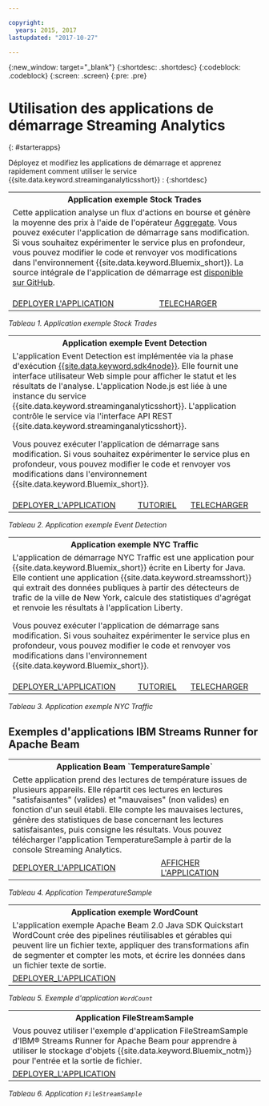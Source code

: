 ```yaml
---

copyright:
  years: 2015, 2017
lastupdated: "2017-10-27"

---
```


<!-- Attribute definitions -->
{:new_window: target="_blank"}
{:shortdesc: .shortdesc}
{:codeblock: .codeblock}
{:screen: .screen}
{:pre: .pre}

# Utilisation des applications de démarrage Streaming Analytics
{: #starterapps}

Déployez et modifiez les applications de démarrage et apprenez rapidement comment utiliser le service {{site.data.keyword.streaminganalyticsshort}} :
{:shortdesc}

<table summary="Ce tableau décrit, dans la première ligne, l'application de démarrage Stock Trades. Dans la seconde ligne, il inclut : 1. Dans la première colonne, un lien vers une vidéo illustrant comment déployer l'application de démarrage Stock Trades. 2. Dans la seconde colonne, un lien permettant de télécharger directement l'application de démarrage Stock Trades.">
  <tr>
    <th colspan="3">Application exemple Stock Trades<br></th>
  </tr>
  <tr>
    <td colspan="3">Cette application analyse un flux d'actions en bourse et génère la moyenne des prix à l'aide de l'opérateur <a href="https://www.ibm.com/support/knowledgecenter/SSCRJU_4.2.0/com.ibm.streams.toolkits.doc/spldoc/dita/tk$spl/op$spl.relational$Aggregate.html">Aggregate</a>.
Vous pouvez exécuter l'application de démarrage sans modification. Si vous souhaitez expérimenter le service plus en profondeur, vous pouvez modifier le code et renvoyer vos modifications dans l'environnement {{site.data.keyword.Bluemix_short}}. La source intégrale de l'application de démarrage est <a href="https://github.com/IBMStreams/samples/tree/master/QuickStart/TradesApp">disponible sur GitHub</a>.</p>
</td>
  </tr>
  <tr>
    <td><a href="https://developer.ibm.com/streamsdev/videos/getting-started-streaming-analytics-service-using-trades-starter-application/" target="_blank">DEPLOYER L'APPLICATION</a><br></td>
    <td><a href="https://github.com/IBMStreams/samples/raw/master/QuickStart/TradesApp/starterApp/StockTradesStarterApp.sab" target="_blank">TELECHARGER</a></td>
  </tr>
</table>

*Tableau 1. Application exemple Stock Trades*


<table summary="Ce tableau décrit, sur la première ligne, l'application exemple Event Detection. Il inclut, sur la deuxième ligne, les éléments suivants : 1. Dans la première colonne, un lien vers les instructions de déploiement de l'application de démarrage. 2. Dans la deuxième colonne, un lien vers les tutoriels sur l'utilisation de l'application de démarrage. 3. Dans la troisième colonne, un lien pour le téléchargement direct de l'application de démarrage Event Detection.">
  <tr>
    <th colspan="3">Application exemple Event Detection<br></th>
  </tr>
  <tr>
    <td colspan="3">L'application Event Detection est implémentée via la phase d'exécution <a href="https://console.ng.bluemix.net/catalog/starters/sdk-for-nodejs/?cm_mmc=dw-_-bluemix-_-ba-bluemix-detect-complex-events-from-data-stream-trs-_-article">{{site.data.keyword.sdk4node}}</a>.
Elle fournit une interface utilisateur Web simple pour afficher le statut et les résultats de l'analyse.
L'application Node.js est liée à une instance du service {{site.data.keyword.streaminganalyticsshort}}. L'application contrôle le service via l'interface API REST {{site.data.keyword.streaminganalyticsshort}}.
<p>Vous pouvez exécuter l'application de démarrage sans modification.
Si vous souhaitez expérimenter le service plus en profondeur, vous pouvez modifier le code et renvoyer vos modifications dans l'environnement {{site.data.keyword.Bluemix_short}}.</p>
</td>
  </tr>
  <tr>
    <td><a href="/docs/services/StreamingAnalytics/t_starter_app_deploy.html" target="_blank">DEPLOYER_L'APPLICATION</a><br></td>
    <td><a href="http://www.ibm.com/developerworks/library/ba-bluemix-detect-complex-events-from-data-stream-trs/index.html" target="_blank">TUTORIEL</a></td>
    <td><a href="https://streams-github-samples.mybluemix.net/?get=QuickStart/EventDetection" target="_blank">TELECHARGER</a></td>
  </tr>
</table>

*Tableau 2. Application exemple Event Detection*

<table summary="Ce tableau décrit, sur la première ligne, l'application exemple relative au trafic new-yorkais. Il inclut, sur la deuxième ligne, les éléments suivants : 1. Dans la première colonne, un lien vers les instructions de déploiement de l'application exemple. 2. Dans la deuxième colonne, un lien vers les tutoriels sur l'utilisation de l'application exemple. 3. Dans la troisième colonne, un lien pour le téléchargement direct de l'application exemple relative au trafic new-yorkais.">
  <tr>
    <th colspan="3">Application exemple NYC Traffic<br></th>
  </tr>
  <tr>
    <td colspan="3">L'application de démarrage NYC Traffic est une application pour {{site.data.keyword.Bluemix_short}} écrite en Liberty for Java. Elle contient une application {{site.data.keyword.streamsshort}} qui extrait des données publiques à partir des détecteurs de trafic de la ville de New York, calcule des statistiques d'agrégat et renvoie les résultats à l'application Liberty.
<p>Vous pouvez exécuter l'application de démarrage sans modification. Si vous souhaitez expérimenter le service plus en profondeur, vous pouvez modifier le code et renvoyer vos modifications dans l'environnement {{site.data.keyword.Bluemix_short}}.</p>
</td>
  </tr>
  <tr>
    <td><a href="/docs/services/StreamingAnalytics/t_starter_app_deploy.html" target="_blank">DEPLOYER_L'APPLICATION</a><br></td>
    <td><a href="https://developer.ibm.com/streamsdev/docs/bluemix-streaming-analytics-starter-application/" target="_blank">TUTORIEL</a></td>
    <td><a href="https://streams-github-samples.mybluemix.net/?get=QuickStart/NYCTraffic" target="_blank">TELECHARGER</a></td>
  </tr>
</table>

*Tableau 3. Application exemple NYC Traffic*

## Exemples d'applications IBM Streams Runner for Apache Beam

<table summary="La première ligne de ce tableau décrit l'application Beam TemperatureSample. La seconde ligne du tableau inclut un lien menant vers un tutoriel indiquant comment déployer l'application Beam TemperatureSample.">
  <tr>
    <th colspan="3">Application Beam `TemperatureSample`<br></th>
  </tr>
  <tr>
    <td colspan="3">Cette application prend des lectures de température issues de plusieurs appareils. Elle répartit ces lectures en lectures "satisfaisantes" (valides) et "mauvaises" (non valides) en fonction d'un seuil établi. Elle compte les mauvaises lectures, génère des statistiques de base concernant les lectures satisfaisantes, puis consigne les résultats. Vous pouvez télécharger l'application TemperatureSample à partir de la console Streaming Analytics.
</td>
  </tr>
  <tr>
    <td><a href="https://ibmstreams.github.io/streamsx.documentation/docs/beamrunner/beamrunner-3-sample/#running-the-temperaturesample-application" target="_blank">DEPLOYER_L'APPLICATION</a><br></td>
    <td><a href="https://ibmstreams.github.io/streamsx.documentation/docs/beamrunner/beamrunner-3-sample/#viewing-the-running-application" target="_blank">AFFICHER L'APPLICATION</a></td>
  </tr>
</table>

*Tableau 4. Application TemperatureSample*

<table summary="La première ligne de ce tableau décrit l'application exemple Beam WordCount. La seconde ligne du tableau inclut un lien menant à un tutoriel indiquant comment déployer l'application exemple WordCount. ">
  <tr>
    <th colspan="3">Application exemple WordCount<br></th>
  </tr>
  <tr>
    <td colspan="3">L'application exemple Apache Beam 2.0 Java SDK Quickstart WordCount crée des pipelines réutilisables et gérables qui peuvent lire un fichier texte, appliquer des transformations afin de segmenter et compter les mots, et écrire les données dans un fichier texte de sortie.
</td>
  </tr>
  <tr>
    <td><a href="https://ibmstreams.github.io/streamsx.documentation/docs/beamrunner/beamrunner-3b-wordcount/" target="_blank">DEPLOYER_L'APPLICATION</a><br></td>
  </tr>
</table>

*Tableau 5. Exemple d'application `WordCount`*

<table summary="La première ligne de ce tableau décrit l'exemple d'application `FileStreamSample`. La seconde ligne du tableau inclut un lien menant à un tutoriel indiquant comment déployer l'application `FileStreamSample`. ">
  <tr>
    <th colspan="3">Application FileStreamSample<br></th>
  </tr>
  <tr>
    <td colspan="3">Vous pouvez utiliser l'exemple d'application FileStreamSample d'IBM® Streams Runner for Apache Beam pour apprendre à utiliser le stockage d'objets {{site.data.keyword.Bluemix_notm}} pour l'entrée et la sortie de fichier.
</td>
  </tr>
  <tr>
    <td><a href="https://ibmstreams.github.io/streamsx.documentation/docs/beamrunner/beamrunner-5b-objstor/" target="_blank">DEPLOYER_L'APPLICATION</a><br></td>
  </tr>
</table>

*Tableau 6. Application `FileStreamSample`*
